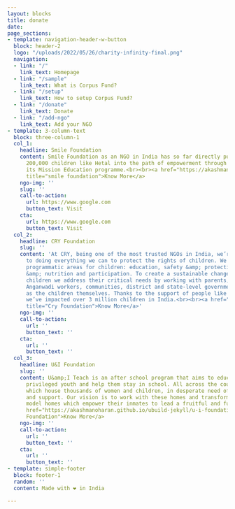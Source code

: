 ```yaml
---
layout: blocks
title: donate
date: 
page_sections:
- template: navigation-header-w-button
  block: header-2
  logo: "/uploads/2022/05/26/charity-infinity-final.png"
  navigation:
  - link: "/"
    link_text: Homepage
  - link: "/sample"
    link_text: What is Corpus Fund?
  - link: "/setup"
    link_text: How to setup Corpus Fund?
  - link: "/donate"
    link_text: Donate
  - link: "/add-ngo"
    link_text: Add your NGO
- template: 3-column-text
  block: three-column-1
  col_1:
    headline: Smile Foundation
    content: Smile Foundation as an NGO in India has so far directly put more than
      200,000 children like Hetal into the path of empowerment through education through
      its Mission Education programme.<br><br><a href="https://akashmanoharan.github.io/ubuild-jekyll/smile"
      title="smile foundation">Know More</a>
    ngo-img: ''
    slug: ''
    call-to-action:
      url: https://www.google.com
      button_text: Visit
    cta:
      url: https://www.google.com
      button_text: Visit
  col_2:
    headline: CRY Foundation
    slug: ''
    content: 'At CRY, being one of the most trusted NGOs in India, we’re committed
      to doing everything we can to protect the rights of children. We work on 4 key
      programmatic areas for children: education, safety &amp; protection, health
      &amp; nutrition and participation. To create a sustainable change for India’s
      children we address their critical needs by working with parents, teachers,
      Anganwadi workers, communities, district and state-level governments as well
      as the children themselves. Thanks to the support of people like you, so far
      we’ve impacted over 3 million children in India.<br><br><a href="https://akashmanoharan.github.io/ubuild-jekyll/ngos/cry"
      title="Cry Foundation">Know More</a>'
    ngo-img: ''
    call-to-action:
      url: ''
      button_text: ''
    cta:
      url: ''
      button_text: ''
  col_3:
    headline: U&I Foundation
    slug: ''
    content: U&amp;I Teach is an after school program that aims to educate the lesser
      privileged youth and help them stay in school. All across the country are homes
      which house thousands of women and children, in desperate need of care, rehabilitation
      and support. Our vision is to work with these homes and transform them into
      model homes which empower their inmates to lead a fruitful and fulfilling life.<br><br><a
      href="https://akashmanoharan.github.io/ubuild-jekyll/u-i-foundation" title="U&amp;I
      Foundation">Know More</a>
    ngo-img: ''
    call-to-action:
      url: ''
      button_text: ''
    cta:
      url: ''
      button_text: ''
- template: simple-footer
  block: footer-1
  random: ''
  content: Made with ❤︎ in India

---
```


